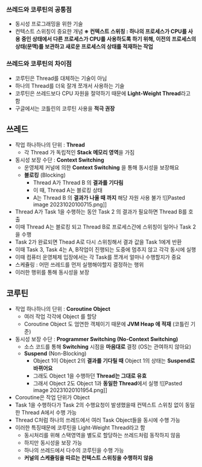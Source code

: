 
### 쓰레드와 코루틴의 공통점
- 동시성 프로그래밍을 위한 기술
- 컨텍스트 스위칭이 중요한 개념
   **※ 컨텍스트 스위칭 : 하나의 프로세스가 CPU를 사용 중인 상태에서 다른 프로세스가 CPU를 사용하도록 하기 위해, 이전의 프로세스의 상태(문맥)를 보관하고 새로운 프로세스의 상태를 적재하는 작업**

### 쓰레드와 코루틴의 차이점
- 코루틴은 Thread를 대체하는 기술이 아님
- 하나의 Thread를 더욱 잘개 쪼개서 사용하는 기술
- 코루틴은 쓰레드보다 CPU 자원을 절약하기 때문에 **Light-Weight Thread**라고 함
- 구글에서는 코틀린의 코루틴 사용을 **적극 권장**

## 쓰레드
- 작업 하나하나의 단위 : **Thread**
    - 각 Thread 가 독립적인 **Stack 메모리 영역**을 가짐
- 동시성 보장 수단 : **Context Switching**
    - 운영체제 커널에 의한 **Context Switching** 을 통해 동시성을 보장해요
    - **블로킹** (Blocking)
        - Thread A가 Thread B 의 **결과를 기다림**
        - 이 때, Thread A는 블로킹 상태
        - A는 Thread B 의 **결과가 나올 때 까지** 해당 자원 사용 불가
![[Pasted image 20231020100715.png]]
- Thread A가 Task 1을 수행하는 동안 Task 2 의 결과가 필요하면 Thread B를 호출
- 이때 Thread A는 블로킹 되고 Thread B로 프로세스간에 스위칭이 일어나 Task 2을 수행
- Task 2가 완료되면 Thead A로 다시 스위칭해서 결과 값을 Task 1에게 반환
- 이때 Task 3, Task 4는 A, B작업이 진행되는 도중에 멈추지 않고 각각 동시에 실행
- 이때 컴퓨터 운영체제 입장에서는 각 Task를 쪼개서 얼마나 수행할지가 중요
- 스케쥴링 : 어떤 쓰레드를 먼저 실행해야할지 결정하는 행위
- 이러한 행위를 통해 동시성을 보장

## 코루틴
- 작업 하나하나의 단위 : **Coroutine Object**
    - 여러 작업 각각에 Object 를 할당
    - Coroutine Object 도 엄연한 객체이기 때문에 **JVM Heap 에 적재** (코틀린 기준)
- 동시성 보장 수단 : **Programmer Switching (No-Context Switching)**
    - 소스 코드를 통해 **Switching** 시점을 **마음대로** 결정 (OS는 관여하지 않아요)
    - **Suspend** (Non-Blocking)
        - Object 1이 Object 2의 **결과를 기다릴 때** Object 1의 상태는 **Suspend로 바뀌어요**
        - 그래도 Object 1을 수행하던 **Thread는 그대로 유효**
        - 그래서 Object 2도 Object 1과 **동일한 Thread**에서 실행
![[Pasted image 20231020101954.png]]
- Coroutine은 작업 단위가 Object
- Task 1을 수행하다가 Task 2의 수행요청이 발생했을때 컨텍스트 스위칭 없이 동일한 Thread A에서 수행 가능
- Thread C처럼 하나의 쓰레드에서 여러 Task Object들을 동시에 수행 가능
- 이러한 특징때문에 코루틴을 Light-Weight Thread라고 함
    - 동시처리를 위해 스택영역을 별도로 할당하는 쓰레드처럼 동작하지 않음
    - 하지만 동시성을 보장 가능
    - 하나의 쓰레드에서 다수의 코루틴을 수행 가능
    - **커널의 스케쥴링을 따르는 컨텍스트 스위칭을 수행하지 않음**